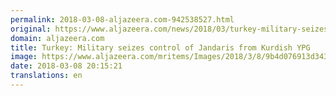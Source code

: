 ```yaml
---
permalink: 2018-03-08-aljazeera.com-942538527.html
original: https://www.aljazeera.com/news/2018/03/turkey-military-seizes-control-jandaris-kurdish-ypg-180308174756418.html
domain: aljazeera.com
title: Turkey: Military seizes control of Jandaris from Kurdish YPG
image: https://www.aljazeera.com/mritems/Images/2018/3/8/9b4d076913d3430ea65d0b6cb50f77ad_18.jpg
date: 2018-03-08 20:15:21
translations: en
---
```


